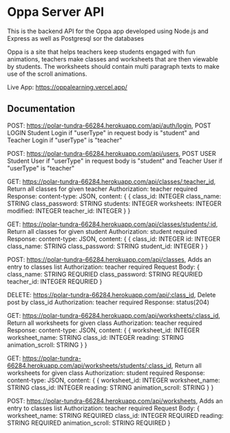 # Oppa Server API

This is the backend API for the Oppa app developed using Node.js and Express as well as Postgresql sor the databases

Oppa is a site that helps teachers keep students engaged with fun animations, teachers make classes and worksheets that are then viewable by students. The worksheets should contain multi paragraph texts to make use of the scroll animations.

Live App: https://oppalearning.vercel.app/

## Documentation
POST: https://polar-tundra-66284.herokuapp.com/api/auth/login,
POST LOGIN
Student Login if "userType" in request body is "student" and Teacher Login if "userType" is "teacher"


POST: https://polar-tundra-66284.herokuapp.com/api/users,
POST USER
Student User if "userType" in request body is "student" and Teacher User if "userType" is "teacher"


GET: https://polar-tundra-66284.herokuapp.com/api/classes/:teacher_id,
Return all classes for given teacher
Authorization: teacher required
Response: content-type: JSON, content: 
{
    {
        class_id: INTEGER
        class_name: STRING
        class_password: STRING
        students: INTEGER
        worksheets: INTEGER
        modified: INTEGER
        teacher_id: INTEGER
    }
}


GET: https://polar-tundra-66284.herokuapp.com/api/classes/students/:id,
Return all classes for given student
Authorization: student required
Response: content-type: JSON, content: 
{
    {
        class_id: INTEGER
        id: INTEGER
        class_name: STRING
        class_password: STRING
        student_id: INTEGER
    }
}


POST: https://polar-tundra-66284.herokuapp.com/api/classes,
Adds an entry to classes list
Authorization: teacher required
Request Body: 
{
        class_name: STRING REQURIED
        class_password: STRING REQURIED
        teacher_id: INTEGER REQURIED
}


DELETE: https://polar-tundra-66284.herokuapp.com/api/:class_id,
Delete post by class_id
Authorization: teacher required
Response: status(204)


GET: https://polar-tundra-66284.herokuapp.com/api/worksheets/:class_id,
Return all worksheets for given class
Authorization: teacher required
Response: content-type: JSON, content: 
{
    {
        worksheet_id: INTEGER
        worksheet_name: STRING
        class_id: INTEGER
        reading: STRING
        animation_scroll: STRING
    }
}


GET: https://polar-tundra-66284.herokuapp.com/api/worksheets/students/:class_id,
Return all worksheets for given class
Authorization: student required
Response: content-type: JSON, content: 
{
    {
        worksheet_id: INTEGER
        worksheet_name: STRING
        class_id: INTEGER
        reading: STRING
        animation_scroll: STRING
    }
}


POST: https://polar-tundra-66284.herokuapp.com/api/worksheets,
Adds an entry to classes list
Authorization: teacher required
Request Body: 
{
        worksheet_name: STRING REQUIRED
        class_id: INTEGER REQUIRED
        reading: STRING REQUIRED
        animation_scroll: STRING REQUIRED
}

